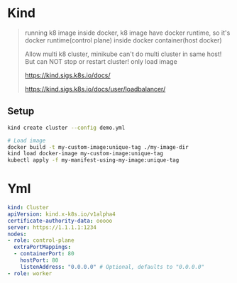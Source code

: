 # Kind
> running k8 image inside docker, k8 image have docker runtime, so it's docker runtime(control plane) inside docker container(host docker)
> 
> Allow multi k8 cluster, minikube can't do multi cluster in same host!
> But can NOT stop or restart cluster! only load image
> 
> https://kind.sigs.k8s.io/docs/
> 
> https://kind.sigs.k8s.io/docs/user/loadbalancer/


## Setup
```bash
kind create cluster --config demo.yml

# Load image
docker build -t my-custom-image:unique-tag ./my-image-dir
kind load docker-image my-custom-image:unique-tag
kubectl apply -f my-manifest-using-my-image:unique-tag
```

# Yml
```yml
kind: Cluster
apiVersion: kind.x-k8s.io/v1alpha4
certificate-authority-data: ooooo
server: https://1.1.1.1:1234
nodes:
- role: control-plane
  extraPortMappings:
  - containerPort: 80
    hostPort: 80
    listenAddress: "0.0.0.0" # Optional, defaults to "0.0.0.0"
- role: worker
```